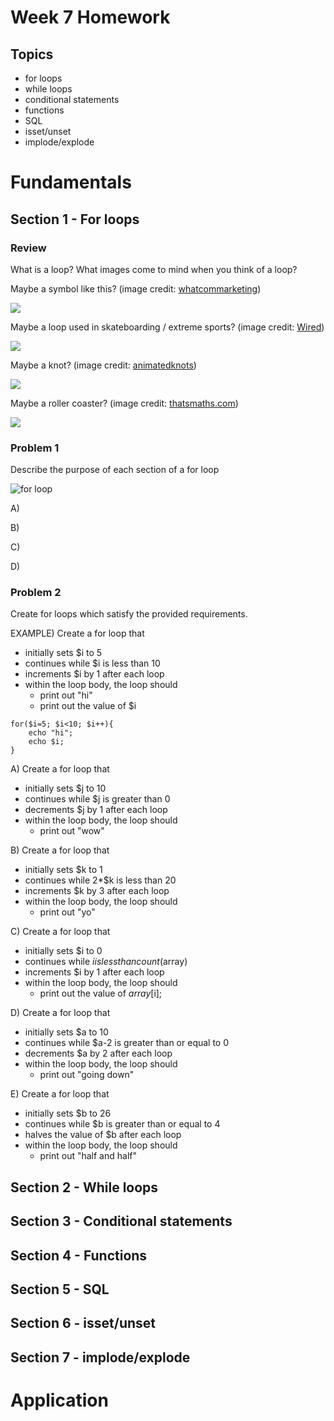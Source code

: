 Week 7 Homework
===============

Topics
------

* for loops
* while loops
* conditional statements
* functions
* SQL
* isset/unset
* implode/explode

Fundamentals
============

Section 1 - For loops
---------------------

### Review

What is a loop? What images come to mind when you think of a loop?

Maybe a symbol like this? (image credit: [whatcommarketing](http://whatcommarketing.com/))

![](http://i.imgur.com/ff5nwoz.png)

Maybe a loop used in skateboarding / extreme sports? (image credit: [Wired](http://www.wired.com/2014/02/slowest-running-speed-loop-loop/))

![](http://i.imgur.com/q34jclS.jpg) 

Maybe a knot? (image credit: [animatedknots](http://www.animatedknots.com/perfection/))

![](http://i.imgur.com/Mn0QmVQ.jpg) 

Maybe a roller coaster? (image credit: [thatsmaths.com](http://thatsmaths.com/2014/04/10/rollercoaster-loops/))

![](http://i.imgur.com/F1FdGsm.png)



### Problem 1

Describe the purpose of each section of a for loop

![for loop](http://i.imgur.com/LLf3eH5.png)

A)


B)


C)


D)

### Problem 2

Create for loops which satisfy the provided requirements.

EXAMPLE) Create a for loop that

* initially sets $i to 5
* continues while $i is less than 10
* increments $i by 1 after each loop
* within the loop body, the loop should
    + print out "hi"
    + print out the value of $i


```
for($i=5; $i<10; $i++){
    echo "hi";
    echo $i;
}
```

A) Create a for loop that

* initially sets $j to 10
* continues while $j is greater than 0
* decrements $j by 1 after each loop
* within the loop body, the loop should
    + print out "wow"



B) Create a for loop that

* initially sets $k to 1
* continues while 2*$k is less than 20
* increments $k by 3 after each loop
* within the loop body, the loop should
    + print out "yo"



C) Create a for loop that

* initially sets $i to 0
* continues while $i is less than count($array)
* increments $i by 1 after each loop
* within the loop body, the loop should
    + print out the value of $array[$i];



D) Create a for loop that

* initially sets $a to 10
* continues while $a-2 is greater than or equal to 0
* decrements $a by 2 after each loop
* within the loop body, the loop should
    + print out "going down"


E) Create a for loop that

* initially sets $b to 26
* continues while $b is greater than or equal to 4
* halves the value of $b after each loop
* within the loop body, the loop should
    + print out "half and half"

Section 2 - While loops
---------------------

Section 3 - Conditional statements
---------------------

Section 4 - Functions
---------------------

Section 5 - SQL
---------------------

Section 6 - isset/unset
---------------------

Section 7 - implode/explode
---------------------

Application
===========

